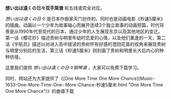 

**想い出は遠くの日々双手简谱** 和五线谱完全对应。

_想い出は遠くの日々_
是日本作曲家天门创作的，同时也是动画电影《秒速5厘米》的插曲。动画以一个少年为故事轴心而展开连续3个独立故事的动画短篇，时代背景是从1990年代至现代的日本，通过少年的人生展现东京以及其他地区的变迁。第一话《樱花抄》描述贵树与明里年幼时恋爱的心情，以及他们重逢的一天，第二话《宇航员》描述以对进入高中就读的贵树怀有好感的澄田花苗的视角来展现贵树与明里分别后的生活，第三话《秒速5厘米》则刻画了贵树和明里长大后内心的种种彷徨。

这里我们提供 _想い出は遠くの日々钢琴谱_ ，大家可以免费下载学习。

同时，网站还为大家提供了《[One More Time One More Chance](Music-1633-One-More-Time-One-
More-Chance-秒速5厘米.html "One More Time One More Chance")》的曲谱下载

